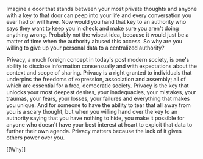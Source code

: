Imagine a door that stands between your most private thoughts and anyone with a key to that door can peep into your life and every conversation you ever had or will have. Now would you hand that key to an authority who says they want to keep you in check and make sure you aren't doing anything wrong. Probably not the wisest idea, because it would just be a matter of time when the authority abused this access. So why are you willing to give up your personal data to a centralized authority? 

Privacy, a much foreign concept in today's post modern society, is one's ability to disclose information consensually and with expectations about the context and scope of sharing. Privacy is a right granted to individuals that underpins the freedoms of expression, association and assembly; all of which are essential for a free, democratic society.  Privacy is the key that unlocks your most deepest desires, your inadequacies, your mistakes, your traumas, your fears, your losses, your failures and everything that makes you unique. And for someone to have the ability to tear that all away from you is a scary thought, but when you willing hand over the key to an authority saying that you have nothing to hide, you make it possible for anyone who doesn't have your best interest at heart to exploit that data to further their own agenda. Privacy matters because the lack of it gives others power over you.

[[Why]]